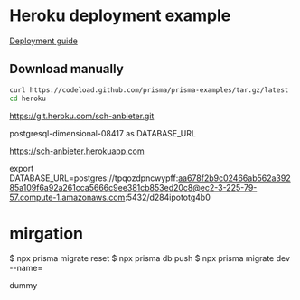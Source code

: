 # Heroku deployment example

[Deployment guide](https://www.prisma.io/docs/guides/deployment/deploying-to-heroku)

## Download manually

```bash
curl https://codeload.github.com/prisma/prisma-examples/tar.gz/latest | tar -xz --strip=2 prisma-examples-latest/deployment-platforms/heroku
cd heroku
```

https://git.heroku.com/sch-anbieter.git

postgresql-dimensional-08417 as DATABASE_URL

https://sch-anbieter.herokuapp.com

export DATABASE_URL=postgres://tpqozdpncwypff:aa678f2b9c02466ab562a39285a109f6a92a261cca5666c9ee381cb853ed20c8@ec2-3-225-79-57.compute-1.amazonaws.com:5432/d284ipototg4b0

# mirgation

$ npx prisma migrate reset
$ npx prisma db push
$ npx prisma migrate dev --name=<someName>

dummy
